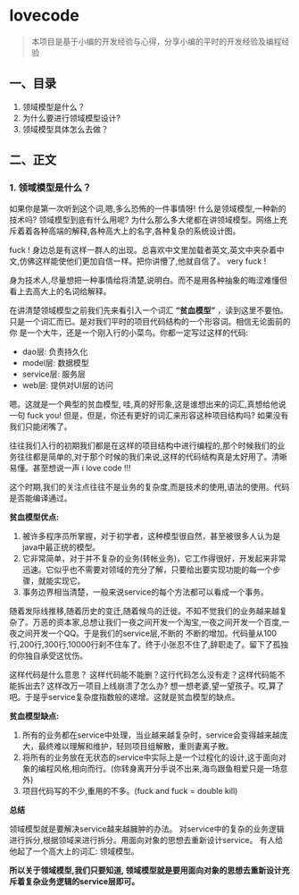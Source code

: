 # lovecode

> 本项目是基于小编的开发经验与心得，分享小编的平时的开发经验及编程经验


## 一、目录

1. 领域模型是什么？
2. 为什么要进行领域模型设计?
3. 领域模型具体怎么去做？

## 二、正文

### 1. 领域模型是什么？

如果你是第一次听到这个词,嗯,多么恐怖的一件事情呀! 什么是领域模型,一种新的技术吗? 领域模型到底有什么用呢? 
为什么那么多大佬都在讲领域模型。网络上充斥着着各种高端的解释,各种高大上的名字,各种复杂的系统设计图。

fuck ! 
身边总是有这样一群人的出现。总喜欢中文里加载者英文,英文中夹杂着中文,仿佛这样能使他们更加自信一样。把你讲懵了,他就自信了。 very fuck !

身为技术人,尽量想把一种事情给将清楚,说明白。而不是用各种抽象的晦涩难懂但看上去高大上的名词给解释。

在讲清楚领域模型之前我们先来看引入一个词汇 **“贫血模型”** ，读到这里不要怕。只是一个词汇而已。是对我们平时的项目代码结构的一个形容词。相信无论面前的你
是一个大牛，还是一个刚入行的小菜鸟。你都一定写过这样的代码:

- dao层: 负责持久化
- model层: 数据模型
- service层: 服务层
- web层: 提供对UI层的访问

嗯。这就是一个典型的贫血模型, 哇,真的好形象,这是谁想出来的词汇,真想给他说一句 fuck you!  但是，但是，你还有更好的词汇来形容这种项目结构吗? 如果没有我们只能闭嘴了。

往往我们入行的初期我们都是在这样的项目结构中进行编程的,那个时候我们的业务往往都是简单的,对于那个时候的我们来说,这样的代码结构真是太好用了。清晰易懂。甚至想说一声 i love code !!!

这个时期,我们的关注点往往不是业务的复杂度,而是技术的使用,语法的使用。代码是否能编译通过。

**贫血模型优点:**

1. 被许多程序员所掌握，对于初学者，这种模型很自然，甚至被很多人认为是java中最正统的模型。
2. 它非常简单，对于并不复杂的业务(转帐业务)，它工作得很好，开发起来非常迅速。它似乎也不需要对领域的充分了解，只要给出要实现功能的每一个步骤，就能实现它。
3. 事务边界相当清楚，一般来说service的每个方法都可以看成一个事务。

随着发际线推移,随着历史的变迁,随着候鸟的迁徙。不知不觉我们的业务越来越复杂了。万恶的资本家,总想让我们一夜之间开发一个淘宝,一夜之间开发一个百度,一夜之间开发一个QQ。于是我们的service层,不断的
不断的增加。代码量从100行,200行,300行,10000行刹不住车了。终于小张忍不住了,辞职走了。留下了孤独的你独自承受这忧伤。

这样代码是什么意思？ 这样代码能不能删？这行代码怎么没有走？这样代码能不能拆出去? 这样改万一项目上线崩溃了怎么办? 想一想老婆,望一望孩子。哎,算了吧。于是乎service复杂度指数般的递增。这就是贫血模型的缺点。

**贫血模型缺点:**

1. 所有的业务都在service中处理，当业越来越复杂时，service会变得越来越庞大，最终难以理解和维护，轻则项目组解散，重则妻离子散。
2. 将所有的业务放在无状态的service中实际上是一个过程化的设计,这于面向对象的编程风格,相向而行。(你转身离开分手说不出来,海鸟跟鱼相爱只是一场意外)
3. 项目代码写的不少,重用的不多。(fuck and fuck = double kill)


**总结**

领域模型就是要解决service越来越臃肿的办法。 对service中的复杂的业务逻辑进行拆分,根据领域来进行拆分。用面向对象的思想去重新设计service。
有人给他起了一个高大上的词汇: 领域模型。

**所以关于领域模型,我们只要知道, 领域模型就是要用面向对象的思想去重新设计充斥着复杂业务逻辑的service层即可。**


